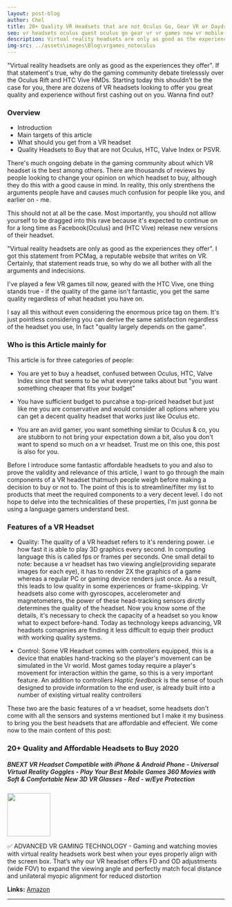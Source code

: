 ```yaml
---
layout: post-blog
author: Chel
title: 20+ Quality VR Headsets that are not Oculus Go, Gear VR or Daydream
seo: vr headsets oculus quest oculus go gear vr vr games new vr mobile vr android vr games 2020 
description: Virtual reality headsets are only as good as the experiences they offer. If that statement's true, why do the gaming community debate tirelesssly over the Oculus Rift and HTC Vive HMDs. Starting today this shouldn't be the case for you, there are dozens of VR headsets looking to offer you great quality and experience without first cashing out on you. Wanna find out?
img-src: ../assets\images\Blog\vrgames_notoculus
---
```


"Virtual reality headsets are only as good as the experiences they offer". If that statement's true, why do the gaming community debate tirelesssly over the Oculus Rift and HTC Vive HMDs. Starting today this shouldn't be the case for you, there are dozens of VR headsets looking to offer you great quality and experience without first cashing out on you. Wanna find out?

<h3>Overview</h3>

* Introduction
* Main targets of this article
* What should you get from a VR headset 
* Quality Headsets to Buy that are not Oculus, HTC, Valve Index or PSVR.

There's much ongoing debate in the gaming community about which VR headset is the best among others. There are thousands of reviews by people looking to change your opinion on which headset to buy, although they do this with a good cause in mind. In reality, this only strenthens the arguments people have and causes much confusion for people like you, and earlier on - me.

This should not at all be the case. Most importantly, you should not alllow yourself to be dragged into this rave because it's expected to continue on for a long time as Facebook(Oculus) and (HTC Vive) release new versions of their headset.

"Virtual reality headsets are only as good as the experiences they offer". I got this statement from PCMag, a reputable website that writes on VR. Certainly, that statement reads true, so why do we all bother with all the arguments and indecisions.

I've played a few VR games till now, geared with the HTC Vive, one thing stands true - if the quality of the game isn't fantastic, you get the same quality regardless of what headset you have on.

I say all this without even considering the enormous price tag on them. It's just pointless considering you can derive the same satisfaction regardless of the headset you use, In fact "quality largely depends on the game".

<h3>Who is this Article mainly for</h3>
This article is for three categories of people:

* You are yet to buy a headset, confused between Oculus, HTC, Valve Index since that seems to be what everyone talks about but "you want something cheaper that fits your budget"

* You have sufficient budget to purcahse a top-priced headset but just like me you are conservative and would consider all options where you can get a decent quality headset that works just like Oculus etc.

* You are an avid gamer, you want something similar to Oculus & co, you are stubborn to not bring your expectation down a bit, also you don't want to spend so much on a vr headset. Trust me on this one, this post is also for you.


Before I introduce some fantastic affordable headsets to you and also to prove the validity and relevance of this article, I want to go through the main components of a VR headset thatmuch people weigh before making a decision to buy or not to. The point of this is to streamline/filter my list to products that meet the required components to a very decent level. I do not hope to delve into the technicalities of these properties, I'm just gonna be using a language gamers understand best.

<h3>Features of a VR Headset</h3>

* Quality: The quality of a VR headset refers to it's rendering power. i.e how fast it is able to play 3D graphics every second. In computing language this is called fps or frames per seconds. One small detail to note: because a vr headset has two viewing angle(providing separate images for each eye), it has to render 2X the graphics of a game whereas a regular PC or gaming device renders just once. As a result, this leads to low quality in some experiences or frame-skipping. Vr headsets also come with gyroscopes, accelerometer and magnetometers, the power of these head-tracking sensors dirctly determines the quality of the headset. Now you know some of the details, it's necessary to check the capacity of a headset so you know what to expect before-hand. Today as technology keeps advancing, VR headsets comapnies are finding it less difficult to equip their product with working quality systems.

* Control: Some VR Headset comes with controllers equipped, this is a device that enables hand-tracking so the player's movement can be simulated in the Vr world. Most games today require a player's movement for interaction within the game, so this is a very important feature. An addition to controllers <i>Haptic feedback</i> is the sense of touch designed to provide information to the end user, is already built into a number of existing virtual reality controllers

These two are the basic features of a vr headset, some headsets don't come with all the sensors and systems mentioned but I make it my business to bring you the best headsets that are affordable and effecient.
We come now to the main content of this post:

<h3>20+ Quality and Affordable Headsets to Buy 2020</h3>

<h5 style="font-weight: 600;">BNEXT VR Headset Compatible with iPhone & Android Phone - Universal Virtual Reality Goggles - Play Your Best Mobile Games 360 Movies with Soft & Comfortable New 3D VR Glasses - Red - w/Eye Protection</h5>
<img class="img-fluid" width=100vh height=100vh src="https://images-na.ssl-images-amazon.com/images/I/7187vvRAA3L._AC_SL1500_.jpg">

<p>
	✅ ADVANCED VR GAMING TECHNOLOGY - Gaming and watching movies with virtual reality headsets work best when your eyes properly align with the screen box. That’s why our VR headset offers FD and OD adjustments (wide FOV) to expand the viewing angle and perfectly match focal distance and unilateral myopic alignment for reduced distortion
</p>
<p><strong>Links:</strong> <a href="https://www.amazon.com/Headset-iPhone-Android-Phone-Comfortable/dp/B07Q3NCJYP/ref=sr_1_10?dchild=1&keywords=vr+headsets&qid=1600648837&s=electronics&sr=1-10">Amazon</a></p>
<hr />
